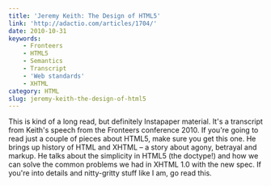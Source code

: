 ```yaml
---
title: 'Jeremy Keith: The Design of HTML5'
link: 'http://adactio.com/articles/1704/'
date: 2010-10-31
keywords:
    - Fronteers
    - HTML5
    - Semantics
    - Transcript
    - 'Web standards'
    - XHTML
category: HTML
slug: jeremy-keith-the-design-of-html5
---
```


This is kind of a long read, but definitely Instapaper material. It's a transcript from Keith's speech from the Fronteers conference 2010. If you're going to read just a couple of pieces about HTML5, make sure you get this one. He brings up history of HTML and XHTML – a story about agony, betrayal and markup. He talks about the simplicity in HTML5 (the doctype!) and how we can solve the common problems we had in XHTML 1.0 with the new spec. If you're into details and nitty-gritty stuff like I am, go read this.
